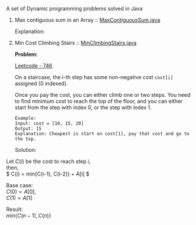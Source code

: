 
A set of Dynamic programming problems solved in Java

1. Max contiguous sum in an Array :: [MaxContiguousSum.java](src/main/java/com/scificoding/dp/MaxContiguousSum.java)

    Explanation:
    
    
2. Min Cost Climbing Stairs :: [MinClimbingStairs.java](http://localhost)

    **Problem:**
    
    [Leetcode - 746](https://leetcode.com/problems/min-cost-climbing-stairs/description/)

    On a staircase, the i-th step has some non-negative cost `cost[i]` assigned (0 indexed).
    
     Once you pay the cost, you can either climb one or two steps. You need to find minimum cost to reach the top of the floor, and you can either start from the step with index 0, or the step with index 1.
     
       Example: 
       Input: cost = [10, 15, 20]
       Output: 15
       Explanation: Cheapest is start on cost[1], pay that cost and go to the top.
         
   Solution:
    
 Let $C\left( i\right)$ be the cost to reach step $i$,  
 then,  
  $
  C(i) = min\{C(i-1), C(i-2)\} + A[i]
  $
    
  Base case:  
  $C(0) = A[0]$,    
  $C(1) = A[1]$
    
  Result:  
  $min\{C(n-1), C(n)\}$